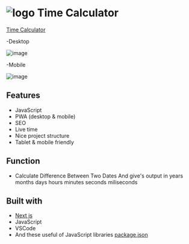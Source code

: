 

# ![logo](/public/favicon.ico) Time Calculator

[Time Calculator](https://mehardiknaik.github.io/time-calculator/)

-Desktop

![image](https://user-images.githubusercontent.com/96820742/159150427-88aba6f5-8638-4760-a695-17c4dfa52267.png)

-Mobile

![image](https://user-images.githubusercontent.com/96820742/159150332-3dd0ca5d-b44d-4f17-8aca-d799f7b1abc7.png)

## Features

- JavaScript
- PWA (desktop & mobile)
- SEO
- Live time
- Nice project structure
- Tablet & mobile friendly

## Function

- Calculate Difference Between Two Dates And give's output in years months days hours minutes seconds miliseconds

## Built with

- [Next js](https://nextjs.org/)
- JavaScript
- VSCode
- And these useful of JavaScript libraries [package.json](package.json)
